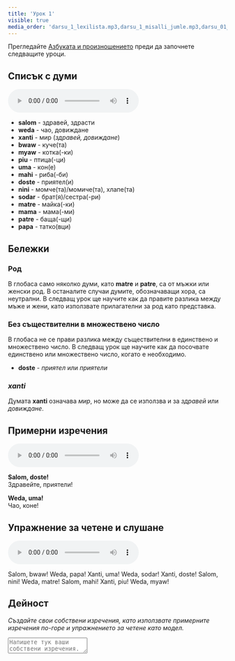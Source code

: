 ```yaml
---
title: 'Урок 1'
visible: true
media_order: 'darsu_1_lexilista.mp3,darsu_1_misalli_jumle.mp3,darsu_01_doxoli_abyasa.mp3'
---
```


Прегледайте [Азбуката и произношението](/gramati/abece-ji-lafuzu) преди да започнете следващите уроци.

## Списък с думи

<audio controls>
 <source src="/darsu/01/darsu_1_lexilista.mp3" type="audio/mp3" />
 <p>Вашият потребителски агент не поддържа HTML5 аудио елемента.</p>
</audio>

* **salom** - здравей, здрасти
* **weda** - чао, довиждане
* **xanti** - мир (_здравей, довиждане_)
* **bwaw** - куче(та)
* **myaw** - котка(-ки)
* **piu** - птица(-ци)
* **uma** - кон(е)
* **mahi** - риба(-би)
* **doste** - приятел(и)
* **nini** - момче(та)/момиче(та), хлапе(та)
* **sodar** - брат(я)/сестра(-ри)
* **matre** - майка(-ки)
* **mama** - мама(-ми)
* **patre** - баща(-щи)
* **papa** - татко(вци)

## Бележки
### Род

В глобаса само няколко думи, като **matre** и **patre**, са от мъжки или женски род. В останалите случаи думите, обозначаващи хора, са неутрални. В следващ урок ще научите как да правите разлика между мъже и жени, като използвате прилагателни за род като представка.

### Без съществителни в множествено число

В глобаса не се прави разлика между съществителни в единствено и множествено число. В следващ урок ще научите как да посочвате единствено или множествено число, когато е необходимо.

* **doste** - _приятел_ или _приятели_

### _xanti_

Думата **xanti** означава _мир_, но може да се използва и за _здравей_ или _довиждане_.

## Примерни изречения

<audio controls>
 <source src="/darsu/01/darsu_1_misalli_jumle.mp3" type="audio/mp3" />
 <p>Вашият потребителски агент не поддържа HTML5 аудио елемента.</p>
</audio>

**Salom, doste!**  
Здравейте, приятели!

**Weda, uma!**  
Чао, коне!

## Упражнение за четене и слушане

<audio controls>
 <source src="/darsu/01/darsu_01_doxoli_abyasa.mp3" type="audio/mp3" />
 <p>Вашият потребителски агент не поддържа HTML5 аудио елемента.</p>
</audio>

Salom, bwaw! Weda, papa! Xanti, uma! Weda, sodar! Xanti, doste! Salom, nini! Weda, matre! Salom, mahi! Xanti, piu! Weda, myaw!

## Дейност

_Създайте свои собствени изречения, като използвате примерните изречения по-горе и упражнението за четене като модел._

<textarea width="100%" spellcheck="false" placeholder="Напишете тук ваши собствени изречения."></textarea>
